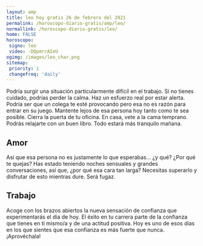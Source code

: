 ```yaml
---
layout: amp
title: leo hoy gratis 26 de febrero del 2021 
permalink: /horoscopo-diario-gratis/amp/leo/
normallink: /horoscopo-diario-gratis/leo/
home: FALSE
horoscopo:
 signo: leo
 video: -DQpmrrAIeU
ogimg: /images/leo_char.png
sitemap:
 priority: 1
 changefreq: 'daily'
---
```



Podría surgir una situación particularmente difícil en el trabajo. Si no tienes cuidado, podrías perder la calma. Haz un esfuerzo real por estar alerta. Podría ser que un colega te esté provocando pero esa no es razón para entrar en su juego. Mantente lejos de esa persona hoy tanto como te sea posible. Cierra la puerta de tu oficina. En casa, vete a la cama temprano. Podrás relajarte con un buen libro. Todo estará más tranquilo mañana.

## Amor

Así que esa persona no es justamente lo que esperabas... ¿y qué? ¿Por qué te quejas? Has estado teniendo noches sensuales y grandes conversaciones, así que, ¿por qué esa cara tan larga? Necesitas superarlo y disfrutar de esto mientras dure. Será fugaz.

## Trabajo

Acoge con los brazos abiertos la nueva sensación de confianza que experimentarás el día de hoy. El éxito en tu carrera parte de la confianza que tienes en ti mismo/a y de una actitud positiva. Hoy es uno de esos días en los que sientes que esa confianza es más fuerte que nunca. ¡Aprovéchala!